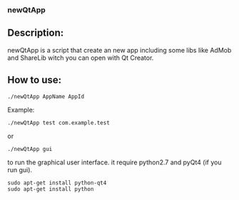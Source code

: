 
### newQtApp ###

## Description: ##
newQtApp is a script that create an new app including some libs like AdMob and ShareLib witch you can open with Qt Creator.
## How to use: ##
```
./newQtApp AppName AppId
```
Example:
```
./newQtApp test com.example.test
```
or
```
./newQtApp gui
```
to run the graphical user interface.
it require python2.7 and pyQt4 (if you run gui).
```
sudo apt-get install python-qt4
sudo apt-get install python
```
